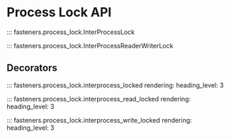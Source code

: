 # Process Lock API

::: fasteners.process_lock.InterProcessLock

::: fasteners.process_lock.InterProcessReaderWriterLock

## Decorators

::: fasteners.process_lock.interprocess_locked
    rendering:
        heading_level: 3

::: fasteners.process_lock.interprocess_read_locked
    rendering:
        heading_level: 3

::: fasteners.process_lock.interprocess_write_locked
    rendering:
        heading_level: 3